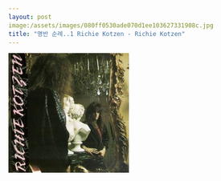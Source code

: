 ```yaml
---
layout: post
image:/assets/images/080ff0530ade070d1ee103627331908c.jpg
title: "명반 순례..1 Richie Kotzen - Richie Kotzen"
---
```



![image](/assets/images/080ff0530ade070d1ee103627331908c.jpg)

